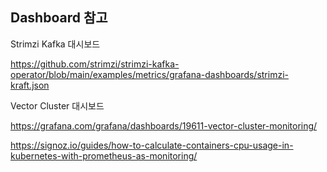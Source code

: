 ## Dashboard 참고

Strimzi Kafka 대시보드

https://github.com/strimzi/strimzi-kafka-operator/blob/main/examples/metrics/grafana-dashboards/strimzi-kraft.json

Vector Cluster 대시보드

https://grafana.com/grafana/dashboards/19611-vector-cluster-monitoring/




https://signoz.io/guides/how-to-calculate-containers-cpu-usage-in-kubernetes-with-prometheus-as-monitoring/